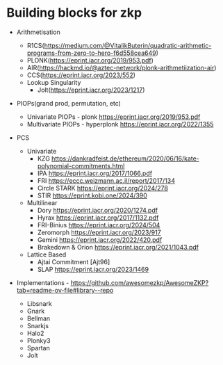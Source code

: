 # Building blocks for zkp

* Arithmetisation
    * R1CS(https://medium.com/@VitalikButerin/quadratic-arithmetic-programs-from-zero-to-hero-f6d558cea649)
    * PLONK(https://eprint.iacr.org/2019/953.pdf)
    * AIR(https://hackmd.io/@aztec-network/plonk-arithmetiization-air)
    * CCS(https://eprint.iacr.org/2023/552)
    * Lookup Singularity
        * Jolt(https://eprint.iacr.org/2023/1217)

* PIOPs(grand prod, permutation, etc)
    * Univariate PIOPs - plonk https://eprint.iacr.org/2019/953.pdf
    * Multivariate PIOPs - hyperplonk https://eprint.iacr.org/2022/1355
* PCS
    * Univariate
        * KZG https://dankradfeist.de/ethereum/2020/06/16/kate-polynomial-commitments.html
        * IPA https://eprint.iacr.org/2017/1066.pdf
        * FRI https://eccc.weizmann.ac.il/report/2017/134
        * Circle STARK https://eprint.iacr.org/2024/278
        * STIR https://eprint.kobi.one/2024/390
    * Multilinear
        * Dory https://eprint.iacr.org/2020/1274.pdf
        * Hyrax https://eprint.iacr.org/2017/1132.pdf
        * FRI-Binius https://eprint.iacr.org/2024/504
        * Zeromorph https://eprint.iacr.org/2023/917
        * Gemini https://eprint.iacr.org/2022/420.pdf
        * Brakedown & Orion https://eprint.iacr.org/2021/1043.pdf
    * Lattice Based
        * Ajtai Commitment [Ajt96]
        * SLAP https://eprint.iacr.org/2023/1469

* Implementations - https://github.com/awesomezkp/AwesomeZKP?tab=readme-ov-file#library--repo
    * Libsnark
    * Gnark
    * Bellman
    * Snarkjs
    * Halo2
    * Plonky3
    * Spartan
    * Jolt
